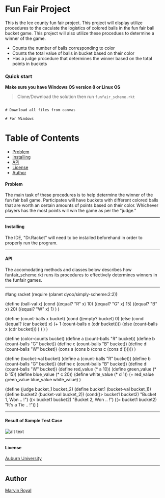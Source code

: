 # Fun Fair Project 

This is the lee county fun fair project. This project will display utilize procedures to the caculate the logistics of colored balls in the fun fair ball bucket game. This project will also utilize these procedues to determine a winner of the game.

* Counts the number of balls corresponding to color
* Counts the total value of balls in bucket based on their color
* Has a judge procedure that determines the winner based on the total points in buckets

### Quick start
**Make sure you have Windows OS version 8 or Linux OS**

> Clone/Download the solution then run `funfair_scheme.rkt`

```

# Download all files from canvas

# For Windows

```

# Table of Contents
* [Problem](#Problem)
* [Installing](#installing)
* [API](#API)
* [License](#license)
* [Author](#author)

#### Problem

The main task of these procedures is to help determine the winner of the fun fair ball game. Participates will have buckets with different colored balls that are worth an certain amounts of points based on their color. Whichever players has the most points will win the game as per the "judge."

___

#### Installing

The IDE, "Dr.Racket" will need to be installed beforehand in order to properly run the program.
___

#### API

The accomodating methods and classes below describes how funfair_scheme.rkt runs its procedures to effectively determines winners in the funfair games.
___

#lang racket
(require (planet dyoo/simply-scheme:2:2))

(define (ball-val x)
  (cond
    ((equal? "R" x) 10)
    ((equal? "G" x) 15)
    ((equal? "B" x) 20)
    ((equal? "W" x) 1)
  )
)

(define (count-balls x bucket)
  (cond ((empty? bucket) 0)
        (else
         (cond ((equal? (car bucket) x) (+ 1 (count-balls x (cdr bucket))))
               (else (count-balls x (cdr bucket)))
         )
         )
        )
  )

(define (color-counts bucket)
  (define a (count-balls "R" bucket))
  (define b (count-balls "G" bucket))
  (define c (count-balls "B" bucket))
  (define d (count-balls "W" bucket))
  (cons a (cons b (cons c (cons d'()))))
 )

(define (bucket-val bucket)
  (define a (count-balls "R" bucket))
  (define b (count-balls "G" bucket))
  (define c (count-balls "B" bucket))
  (define d (count-balls "W" bucket))
  (define red_value (* a 10))
  (define green_value (* b 15))
  (define blue_value (* c 20))
  (define white_value (* d 1))
  (+ red_value green_value blue_value white_value)
 )

(define (judge bucket_1 bucket_2)
  (define bucket1 (bucket-val bucket_1))
  (define bucket2 (bucket-val bucket_2))
  (cond((> bucket1 bucket2) "Bucket 1, Won .. !")
       ((< bucket1 bucket2) "Bucket 2, Won .. !")
       ((= bucket1 bucket2) "It's a Tie .. !"))
  )
___

#### Result of Sample Test Case

![alt text](https://github.com/marvinbell/COMP/blob/master/exampleoutput.JPG)
___

#### License
 [Auburn University](/LICENSE)

___

## Author
 [Marvin Royal](/LICENSE)
